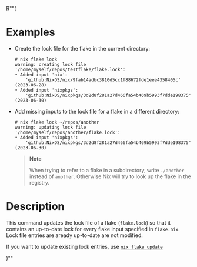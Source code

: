 R""(

# Examples

* Create the lock file for the flake in the current directory:

  ```console
  # nix flake lock
  warning: creating lock file '/home/myself/repos/testflake/flake.lock':
  • Added input 'nix':
      'github:NixOS/nix/9fab14adbc3810d5cc1f88672fde1eee4358405c' (2023-06-28)
  • Added input 'nixpkgs':
      'github:NixOS/nixpkgs/3d2d8f281a27d466fa54b469b5993f7dde198375' (2023-06-30)
  ```

* Add missing inputs to the lock file for a flake in a different directory:

  ```console
  # nix flake lock ~/repos/another
  warning: updating lock file '/home/myself/repos/another/flake.lock':
  • Added input 'nixpkgs':
      'github:NixOS/nixpkgs/3d2d8f281a27d466fa54b469b5993f7dde198375' (2023-06-30)
  ```

  > **Note**
  >
  > When trying to refer to a flake in a subdirectory, write `./another`
  > instead of `another`.
  > Otherwise Nix will try to look up the flake in the registry.

# Description

This command updates the lock file of a flake (`flake.lock`)
so that it contains an up-to-date lock for every flake input specified in
`flake.nix`. Lock file entries are aready up-to-date are not modified.

If you want to update existing lock entries, use
[`nix flake update`](@docroot@/command-ref/new-cli/nix3-flake-update.md)

)""
